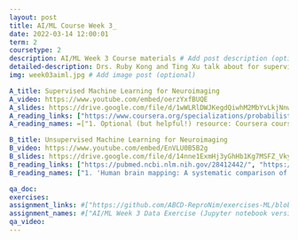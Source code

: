 ```yaml
---
layout: post
title: AI/ML Course Week 3_
date: 2022-03-14 12:00:01
term: 2
coursetype: 2
description: AI/ML Week 3 Course materials # Add post description (optional)
detailed-description: Drs. Ruby Kong and Ting Xu talk about for supervised and unsupervised machine learning for neuroimaging.
img: week03aiml.jpg # Add image post (optional)

A_title: Supervised Machine Learning for Neuroimaging
A_video: https://www.youtube.com/embed/oerzYxfBUQE
A_slides: https://drive.google.com/file/d/1wWLRlDWJKegdQiwhM2MbYvLkjNnwKiTv/view?usp=sharing
A_reading_links: ["https://www.coursera.org/specializations/probabilistic-graphical-models", "https://www.cs.cornell.edu/courses/cs4780/2018fa/lectures/lecturenote05.html", "https://mitpress.mit.edu/books/probabilistic-machine-learning"]
A_reading_names: =["1. Optional (but helpful!) resource: Coursera course on Probabilistic Graphical Models", "2. ptional (but helpful!) resource: Bayes Classifier and Naive Bayes lecture from Cornell", "3. Optional (but helpful!) open access textbook: 'Probabilistic Machine Learning: An Introduction' by Kevin Murphy"]

B_title: Unsupervised Machine Learning for Neuroimaging
B_video: https://www.youtube.com/embed/EnVLU0B5B2g
B_slides: https://drive.google.com/file/d/14nne1ExmHj3yGhHb1Kg7MSFZ_Vky3Rk9/view?usp=sharing
B_reading_links: ["https://pubmed.ncbi.nlm.nih.gov/28412442/", "https://www.nature.com/articles/s42003-020-0794-7", "https://drive.google.com/file/d/1VsbcYvLA75olllU0XNW-SW29W9cox9LQ/view?usp=sharing"]
B_reading_names: ["1. 'Human brain mapping: A systematic comparison of parcellation methods for the human cerebral cortex' by Salim Arslan et al.", "2. 'BrainSpace: a toolbox for the analysis of macroscale gradients in neuroimaging and connectomics datasets' by Reinder Vos de Wael et al.", "3. Optional (but helpful!) readings: full list of references and toolboxes included in the lecture"]

qa_doc:
exercises:
assignment_links: #["https://github.com/ABCD-ReproNim/exercises-ML/blob/main/week_3/week_3_unsup_graph.ipynb", "https://docs.google.com/forms/d/e/1FAIpQLSfYuXDN8HGoyUZVcu9yLzrGjYgW_fQmSSBFcYWBLTp8EIOO4Q/viewform?usp=sf_link"]
assignment_names: #["AI/ML Week 3 Data Exercise (Jupyter notebook version)", "AI/ML Week 3 Data Exercise Submission Form"]
qa_video:
---
```

